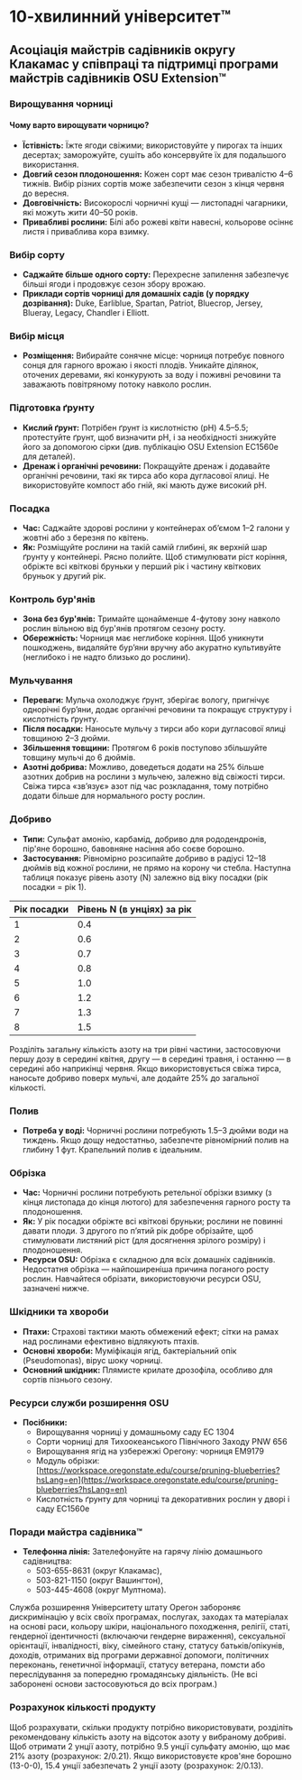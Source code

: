 # 10-хвилинний університет™

## Асоціація майстрів садівників округу Клакамас у співпраці та підтримці програми майстрів садівників OSU Extension™

### Вирощування чорниці

#### Чому варто вирощувати чорницю?
- **Їстівність:** Їжте ягоди свіжими; використовуйте у пирогах та інших десертах; заморожуйте, сушіть або консервуйте їх для подальшого використання.
- **Довгий сезон плодоношення:** Кожен сорт має сезон тривалістю 4–6 тижнів. Вибір різних сортів може забезпечити сезон з кінця червня до вересня.
- **Довговічність:** Високорослі чорничні кущі — листопадні чагарники, які можуть жити 40–50 років.
- **Привабливі рослини:** Білі або рожеві квіти навесні, кольорове осіннє листя і приваблива кора взимку.

### Вибір сорту
- **Саджайте більше одного сорту:** Перехресне запилення забезпечує більші ягоди і продовжує сезон збору врожаю.
- **Приклади сортів чорниці для домашніх садів (у порядку дозрівання):** Duke, Earliblue, Spartan, Patriot, Bluecrop, Jersey, Blueray, Legacy, Chandler і Elliott.

### Вибір місця
- **Розміщення:** Вибирайте сонячне місце: чорниця потребує повного сонця для гарного врожаю і якості плодів. Уникайте ділянок, оточених деревами, які конкурують за воду і поживні речовини та заважають повітряному потоку навколо рослин.

### Підготовка ґрунту
- **Кислий ґрунт:** Потрібен ґрунт із кислотністю (pH) 4.5–5.5; протестуйте ґрунт, щоб визначити pH, і за необхідності знижуйте його за допомогою сірки (див. публікацію OSU Extension EC1560e для деталей).
- **Дренаж і органічні речовини:** Покращуйте дренаж і додавайте органічні речовини, такі як тирса або кора дугласової ялиці. Не використовуйте компост або гній, які мають дуже високий pH.

### Посадка
- **Час:** Саджайте здорові рослини у контейнерах об’ємом 1–2 галони у жовтні або з березня по квітень.
- **Як:** Розміщуйте рослини на такій самій глибині, як верхній шар ґрунту у контейнері. Рясно полийте. Щоб стимулювати ріст коріння, обріжте всі квіткові бруньки у перший рік і частину квіткових бруньок у другий рік.

### Контроль бур'янів
- **Зона без бур'янів:** Тримайте щонайменше 4-футову зону навколо рослин вільною від бур'янів протягом сезону росту.
- **Обережність:** Чорниця має неглибоке коріння. Щоб уникнути пошкоджень, видаляйте бур’яни вручну або акуратно культивуйте (неглибоко і не надто близько до рослини).

### Мульчування
- **Переваги:** Мульча охолоджує ґрунт, зберігає вологу, пригнічує однорічні бур’яни, додає органічні речовини та покращує структуру і кислотність ґрунту.
- **Після посадки:** Наносьте мульчу з тирси або кори дугласової ялиці товщиною 2–3 дюйми.
- **Збільшення товщини:** Протягом 6 років поступово збільшуйте товщину мульчі до 6 дюймів.
- **Азотні добрива:** Можливо, доведеться додати на 25% більше азотних добрив на рослини з мульчею, залежно від свіжості тирси. Свіжа тирса «зв’язує» азот під час розкладання, тому потрібно додати більше для нормального росту рослин.

### Добриво
- **Типи:** Сульфат амонію, карбамід, добриво для рододендронів, пір'яне борошно, бавовняне насіння або соєве борошно.
- **Застосування:** Рівномірно розсипайте добриво в радіусі 12–18 дюймів від кожної рослини, не прямо на корону чи стебла. Наступна таблиця показує рівень азоту (N) залежно від віку посадки (рік посадки = рік 1).

| Рік посадки | Рівень N (в унціях) за рік |
|-------------|--------------------------|
| 1           | 0.4                      |
| 2           | 0.6                      |
| 3           | 0.7                      |
| 4           | 0.8                      |
| 5           | 1.0                      |
| 6           | 1.2                      |
| 7           | 1.3                      |
| 8           | 1.5                      |

Розділіть загальну кількість азоту на три рівні частини, застосовуючи першу дозу в середині квітня, другу — в середині травня, і останню — в середині або наприкінці червня. Якщо використовується свіжа тирса, наносьте добриво поверх мульчі, але додайте 25% до загальної кількості.

### Полив
- **Потреба у воді:** Чорничні рослини потребують 1.5–3 дюйми води на тиждень. Якщо дощу недостатньо, забезпечте рівномірний полив на глибину 1 фут. Крапельний полив є ідеальним.

### Обрізка
- **Час:** Чорничні рослини потребують ретельної обрізки взимку (з кінця листопада до кінця лютого) для забезпечення гарного росту та плодоношення.
- **Як:** У рік посадки обріжте всі квіткові бруньки; рослини не повинні давати плоди. З другого по п’ятий рік добре обрізайте, щоб стимулювати листяний ріст (для досягнення зрілого розміру) і плодоношення.
- **Ресурси OSU:** Обрізка є складною для всіх домашніх садівників. Недостатня обрізка — найпоширеніша причина поганого росту рослин. Навчайтеся обрізати, використовуючи ресурси OSU, зазначені нижче.

### Шкідники та хвороби
- **Птахи:** Страхові тактики мають обмежений ефект; сітки на рамах над рослинами ефективно відлякують птахів.
- **Основні хвороби:** Муміфікація ягід, бактеріальний опік (Pseudomonas), вірус шоку чорниці.
- **Основний шкідник:** Плямисте крилате дрозофіла, особливо для сортів пізнього сезону.

### Ресурси служби розширення OSU
- **Посібники:**  
  - Вирощування чорниці у домашньому саду EC 1304  
  - Сорти чорниці для Тихоокеанського Північного Заходу PNW 656  
  - Вирощування ягід на узбережжі Орегону: чорниця EM9179  
  - Модуль обрізки: [https://workspace.oregonstate.edu/course/pruning-blueberries?hsLang=en](https://workspace.oregonstate.edu/course/pruning-blueberries?hsLang=en)  
  - Кислотність ґрунту для чорниці та декоративних рослин у дворі і саду EC1560e  

### Поради майстра садівника™
- **Телефонна лінія:** Зателефонуйте на гарячу лінію домашнього садівництва:  
  - 503-655-8631 (округ Клакамас),  
  - 503-821-1150 (округ Вашингтон),  
  - 503-445-4608 (округ Мултнома).  

Служба розширення Університету штату Орегон забороняє дискримінацію у всіх своїх програмах, послугах, заходах та матеріалах на основі раси, кольору шкіри, національного походження, релігії, статі, гендерної ідентичності (включаючи гендерне вираження), сексуальної орієнтації, інвалідності, віку, сімейного стану, статусу батьків/опікунів, доходів, отриманих від програми державної допомоги, політичних переконань, генетичної інформації, статусу ветерана, помсти або переслідування за попередню громадянську діяльність. (Не всі заборонені основи застосовуються до всіх програм.)

### Розрахунок кількості продукту
Щоб розрахувати, скільки продукту потрібно використовувати, розділіть рекомендовану кількість азоту на відсоток азоту у вибраному добриві. Щоб отримати 2 унції азоту, потрібно 9.5 унції сульфату амонію, що має 21% азоту (розрахунок: 2/0.21). Якщо використовуєте кров'яне борошно (13-0-0), 15.4 унції забезпечать 2 унції азоту (розрахунок: 2/0.13).